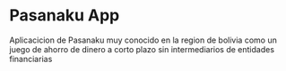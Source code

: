 # Pasanaku App
Aplicacicion de Pasanaku muy conocido en la region de bolivia como un juego de ahorro de dinero a corto plazo sin intermediarios de entidades financiarias


